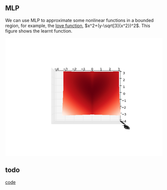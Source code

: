 ## MLP
We can use MLP to approximate some nonlinear functions in a bounded region, for example, the [love function](http://functionspace.com/topic/360/What-are-the-funniest-beautiful-graph-s-equations-), $x^2+(y-\sqrt[3]{x^2})^2$. This figure shows the learnt function.

![lovefunc](img/lovefunc.png?raw=true "lovefunc")

## todo

[code](mlp_func_approx.ipynb)